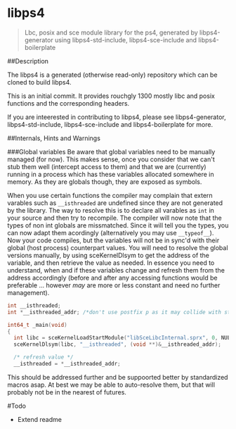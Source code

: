 libps4
=====

> Lbc, posix and sce module library for the ps4, generated by libps4-generator using libps4-std-include, libps4-sce-include and libps4-boilerplate

##Description

The libps4 is a generated (otherwise read-only) repository which can be cloned to build libps4.

This is an initial commit. It provides rouchgly 1300 mostly libc and posix functions and the corresponding headers.

If you are inteerested in contributing to libps4, please see libps4-generator, libps4-std-include, libps4-sce-include and libps4-boilerplate for more.

##Internals, Hints and Warnings

###Global variables
Be aware that global variables need to be manually managed (for now). This makes sense, once you consider that we can't stub them well (intercept access to them) and that we are (currently) running in a process which has these variables allocated somewhere in memory. As they are globals though, they are exposed as symbols.

When you use certain functions the compiler may complain that extern varables such as `__isthreaded` are undefined since they are not generated by the library. The way to resolve this is to declare all varables as `int` in your source and then try to recompile. The compiler will now note that the types of non int globals are missmatched. Since it will tell you the types, you can now adapt them acordingly (alternatively you may use `__typeof__`). Now your code compiles, but the variables will not be in sync'd with their global (host process) counterpart values. You will need to resolve the global versions manually, by using sceKernelDlsym to get the address of the variable, and then retrieve the value as needed. In essence you need to understand, when and if these variables change and refresh them from the address accordingly (before and after any accessing functions would be preferable ... however _may_ are more or less constant and need no further management).
```C
int __isthreaded;
int *__isthreaded_addr; /*don't use postfix p as it may collide with std vars (not the case with __isthreaded)*/

int64_t _main(void)
{
  int libc = sceKernelLoadStartModule("libSceLibcInternal.sprx", 0, NULL, 0, 0, 0);
  sceKernelDlsym(libc, "__isthreaded", (void **)&__isthreaded_addr);

  /* refresh value */
  __isthreaded = *__isthreaded_addr; 
```
This should be addressed further and be suppoorted better by standardized macros asap. At best we may be able to auto-resolve them, but that will probably not be in the nearest of futures. 

#Todo
- Extend readme
